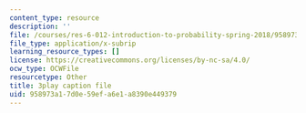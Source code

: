 ```yaml
---
content_type: resource
description: ''
file: /courses/res-6-012-introduction-to-probability-spring-2018/958973a17d0e59efa6e1a8390e449379_zbu8KQx9bqM.vtt
file_type: application/x-subrip
learning_resource_types: []
license: https://creativecommons.org/licenses/by-nc-sa/4.0/
ocw_type: OCWFile
resourcetype: Other
title: 3play caption file
uid: 958973a1-7d0e-59ef-a6e1-a8390e449379
---
```

